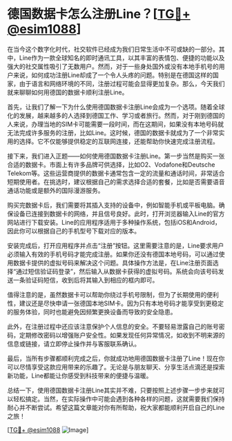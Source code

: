 # 德国数据卡怎么注册Line？[[TG💪+ @esim1088](https://t.me/s/esim1088)]

在当今这个数字化时代，社交软件已经成为我们日常生活中不可或缺的一部分。其中，Line作为一款全球知名的即时通讯工具，以其丰富的表情包、便捷的功能以及强大的社交属性吸引了无数用户。然而，对于一些身处国外或没有本地手机号的用户来说，如何成功注册Line却成了一个令人头疼的问题。特别是在德国这样的国家，由于语言和网络环境的不同，注册过程可能会显得更加复杂。那么，今天我们就来聊聊如何用德国的数据卡顺利注册Line。

首先，让我们了解一下为什么使用德国数据卡注册Line会成为一个选项。随着全球化的发展，越来越多的人选择到德国工作、学习或者旅行。然而，对于刚到德国的人来说，办理当地的SIM卡可能需要一段时间，而在这期间，如果没有本地号码就无法完成许多服务的注册，比如Line。这时候，德国的数据卡就成为了一个非常实用的选择。它不仅能够提供稳定的互联网连接，还能帮助你快速完成注册流程。

接下来，我们进入正题——如何使用德国数据卡注册Line。第一步当然是购买一张合适的数据卡。市面上有许多品牌可供选择，比如O2、Vodafone和Deutsche Telekom等。这些运营商提供的数据卡通常包含一定的流量和通话时间，非常适合短期使用者。在挑选时，建议根据自己的需求选择合适的套餐，比如是否需要语音通话功能或是额外的国际漫游服务。

购买完数据卡后，我们需要将其插入支持的设备中，例如智能手机或平板电脑。确保设备已连接到数据卡的网络，并且信号良好。此时，打开浏览器输入Line的官方网站进行下载安装。Line的应用程序适用于多种操作系统，包括iOS和Android，因此你可以根据自己的手机型号下载对应的版本。

安装完成后，打开应用程序并点击“注册”按钮。这里需要注意的是，Line要求用户必须输入有效的手机号码才能完成注册。如果你还没有德国本地号码，可以通过使用数据卡提供的虚拟号码来解决这个问题。具体操作方法是，在Line注册页面选择“通过短信验证码登录”，然后输入从数据卡获得的虚拟号码。系统会向该号码发送一条验证码短信，收到后将其输入到相应的框内即可。

值得注意的是，虽然数据卡可以帮助你绕过手机号限制，但为了长期使用的便利性，建议还是尽快申请一张德国本地SIM卡。因为只有本地号码才能享受到更稳定的服务体验，同时也能避免因频繁更换设备而导致的安全隐患。

此外，在注册过程中还应该注意保护个人信息的安全。不要轻易泄露自己的账号密码，定期修改密码以增强账户安全性。如果发现任何异常情况，如收到不明来源的信息或链接，请立即停止操作并与客服联系确认。

最后，当所有步骤都顺利完成之后，你就成功地用德国数据卡注册了Line！现在你可以尽情享受这款应用带来的乐趣了。无论是与朋友聊天、分享生活点滴还是探索新功能，Line都能让你感受到科技带来的便捷与温暖。

总结一下，使用德国数据卡注册Line其实并不难，只要按照上述步骤一步步来就可以轻松搞定。当然，在实际操作中可能会遇到各种各样的问题，这就需要我们保持耐心并不断尝试。希望这篇文章能对你有所帮助，祝大家都能顺利开启自己的Line之旅！

[[TG💪+ @esim1088](https://t.me/s/esim1088) ![Image](https://i.postimg.cc/4NQfJmqS/Snipaste-2025-05-13-00-14-12.png)]
